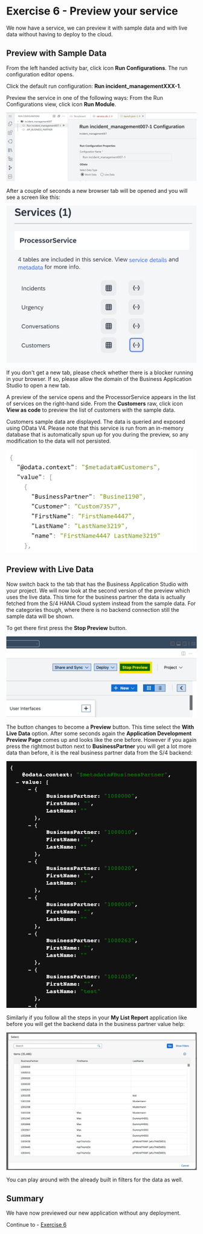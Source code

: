 # Exercise 6 - Preview your service

We now have a service, we can preview it with sample data and with live data without having to deploy to the cloud. 

## Preview with Sample Data

From the left handed activity bar, click icon **Run Configurations**.
The run configuration editor opens.

Click the default run configuration: **Run incident_managementXXX-1**.

Preview the service in one of the following ways:
From the Run Configurations view, click icon **Run Module**.

![](/exercises/Ex6/images/runwithmock.png)

After a couple of seconds a new browser tab will be opened and you will see a screen like this:

![](/exercises/Ex6/images/previewlaunchpad.png) 

If you don't get a new tab, please check whether there is a blocker running in your browser. If so, please allow the domain of the Business Application Studio to open a new tab.

A preview of the service opens and the ProcessorService appears in the list of services on the right-hand side.
From the **Customers** raw, click icon **View as code** to preview the list of customers with the sample data.

Customers sample data are displayed.
The data is queried and exposed using OData V4. Please note that this service is run from an in-memory database that is automatically spun up for you during the preview, so any modification to the data will not persisted.

![](/exercises/Ex6/images/customermockresults.png)  


## Preview with Live Data

Now switch back to the tab that has the Business Application Studio with your project. We will now look at the second version of the preview which uses the live data. This time for the business partner the data is actually fetched from the S/4 HANA Cloud system instead from the sample data. For the categories though, where there is no backend connection still the sample data will be shown.

To get there first press the **Stop Preview** button.

![](/exercises/ex5/images/LCAP_59.png)

The button changes to become a **Preview** button. This time select the **With Live Data** option. After some seconds again the **Application Development Preview Page** comes up and looks like the one before. However if you again press the rightmost button next to **BusinessPartner** you will get a lot more data than before, it is the real business partner data from the S/4 backend:

![](/exercises/ex5/images/LCAP_510.png)

Similarly if you follow all the steps in your **My List Report** application like before you will get the backend data in the business partner value help:

![](/exercises/ex5/images/LCAP_511.png)

You can play around with the already built in filters for the data as well.

## Summary
We have now previewed our new application without any deployment.

Continue to - [Exercise 6](../ex6/README.md)

